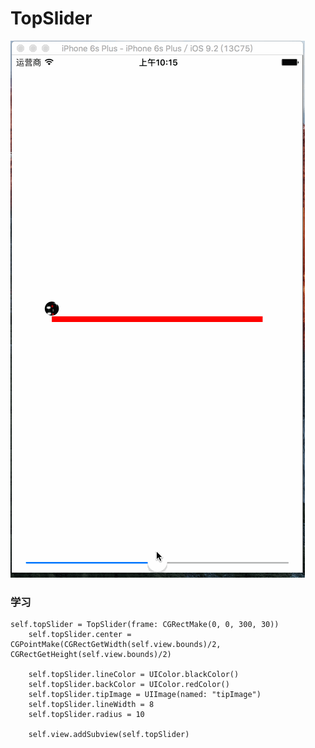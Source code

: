# TopSlider
![](https://github.com/WeiYuanHo/TopSlider/blob/master/TopView.gif)
### 学习
	self.topSlider = TopSlider(frame: CGRectMake(0, 0, 300, 30))
        self.topSlider.center = CGPointMake(CGRectGetWidth(self.view.bounds)/2, CGRectGetHeight(self.view.bounds)/2)
        
        self.topSlider.lineColor = UIColor.blackColor()
        self.topSlider.backColor = UIColor.redColor()
        self.topSlider.tipImage = UIImage(named: "tipImage")
        self.topSlider.lineWidth = 8
        self.topSlider.radius = 10
        
        self.view.addSubview(self.topSlider)
